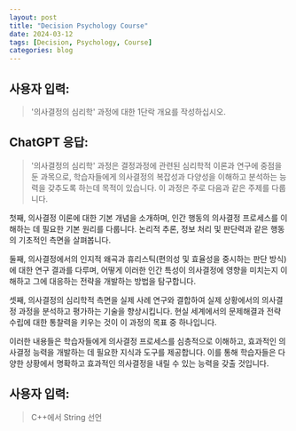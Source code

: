 ```yaml
---
layout: post
title: "Decision Psychology Course"
date: 2024-03-12
tags: [Decision, Psychology, Course]
categories: blog
---
```


## 사용자 입력:
> '의사결정의 심리학' 과정에 대한 1단락 개요를 작성하십시오.

## ChatGPT 응답:
> '의사결정의 심리학' 과정은 결정과정에 관련된 심리학적 이론과 연구에 중점을 둔 과목으로, 학습자들에게 의사결정의 복잡성과 다양성을 이해하고 분석하는 능력을 갖추도록 하는데 목적이 있습니다. 이 과정은 주로 다음과 같은 주제를 다룹니다.

첫째, 의사결정 이론에 대한 기본 개념을 소개하며, 인간 행동의 의사결정 프로세스를 이해하는 데 필요한 기본 원리를 다룹니다. 논리적 추론, 정보 처리 및 판단력과 같은 행동의 기초적인 측면을 살펴봅니다.

둘째, 의사결정에서의 인지적 왜곡과 휴리스틱(편의성 및 효율성을 중시하는 판단 방식)에 대한 연구 결과를 다루며, 어떻게 이러한 인간 특성이 의사결정에 영향을 미치는지 이해하고 그에 대응하는 전략을 개발하는 방법을 탐구합니다.

셋째, 의사결정의 심리학적 측면을 실제 사례 연구와 결합하여 실제 상황에서의 의사결정 과정을 분석하고 평가하는 기술을 향상시킵니다. 현실 세계에서의 문제해결과 전략 수립에 대한 통찰력을 키우는 것이 이 과정의 목표 중 하나입니다.

이러한 내용들은 학습자들에게 의사결정 프로세스를 심층적으로 이해하고, 효과적인 의사결정 능력을 개발하는 데 필요한 지식과 도구를 제공합니다. 이를 통해 학습자들은 다양한 상황에서 명확하고 효과적인 의사결정을 내릴 수 있는 능력을 갖출 것입니다.

## 사용자 입력:
> C++에서 String 선언

